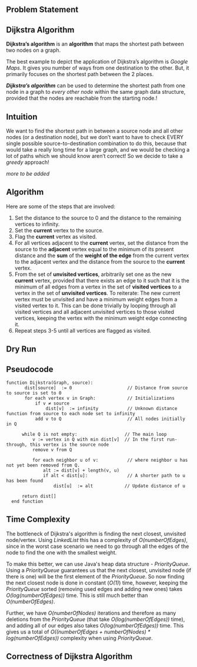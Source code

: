﻿Problem Statement
--




Dijkstra Algorithm
--

**Dijkstra’s algorithm**  is an  **algorithm**  that maps the shortest path between two nodes on a graph.

The best example to depict the application of Dijkstra’s algorithm is *Google Maps*. It gives you number of ways from one destination to the other. But, it primarily focuses on the shortest path between the 2 places.

**_Dijkstra’s algorithm_** can be used to determine the shortest path from one node in a graph to _every other node_ within the same graph data structure, provided that the nodes are reachable from the starting node.!

Intuition
--
We want to find the shortest path in between a source node and all other nodes (or a destination node), but we don’t want to have to check EVERY single possible source-to-destination combination to do this, because that would take a really long time for a large graph, and we would be checking a lot of paths which we should know aren’t correct! So we decide to take a _greedy_ approach!

*more to be added*

Algorithm
--
Here are some of the steps that are involved:

1.  Set the distance to the source to 0 and the distance to the remaining vertices to infinity.
2.  Set the  **current**  vertex to the source.
3.  Flag the  **current**  vertex as visited.
4.  For all vertices adjacent to the  **current**  vertex, set the distance from the source to the  **adjacent**  vertex equal to the minimum of its present distance and the  **sum**  of the  **weight of the edge**  from the current vertex to the adjacent vertex and the distance from the source to the  **current**  vertex.
5.  From the set of  **unvisited vertices**, arbitrarily set one as the new  **current**  vertex, provided that there exists an edge to it such that it is the minimum of all edges from a vertex in the set of  **visited vertices**  to a vertex in the set of  **unvisited vertices**. To reiterate: The new current vertex must be unvisited and have a minimum weight edges from a visited vertex to it. This can be done trivially by looping through all visited vertices and all adjacent unvisited vertices to those visited vertices, keeping the vertex with the minimum weight edge connecting it.
6.  Repeat steps 3-5 until all vertices are flagged as visited. 

Dry Run
--



Pseudocode
--
```
function Dijkstra(Graph, source):
       dist[source]  := 0                     // Distance from source to source is set to 0
       for each vertex v in Graph:            // Initializations
           if v ≠ source
               dist[v]  := infinity           // Unknown distance function from source to each node set to infinity
           add v to Q                         // All nodes initially in Q

      while Q is not empty:                  // The main loop
          v := vertex in Q with min dist[v]  // In the first run-through, this vertex is the source node
          remove v from Q 

          for each neighbor u of v:           // where neighbor u has not yet been removed from Q.
              alt := dist[v] + length(v, u)
              if alt < dist[u]:               // A shorter path to u has been found
                  dist[u]  := alt            // Update distance of u 

      return dist[]
  end function
```

Time Complexity
--
The bottleneck of Dijkstra's algorithm is finding the next closest, unvisited node/vertex. Using  *LinkedList*  this has a complexity of  _O(numberOfEdges)_, since in the worst case scenario we need to go through all the edges of the node to find the one with the smallest weight.

To make this better, we can use Java's heap data structure -  *PriorityQueue*. Using a  *PriorityQueue*  guarantees us that the next closest, unvisited node (if there is one) will be the first element of the  *PriorityQueue*. So  now finding the next closest node is done in constant (_O(1)_) time, however, keeping the  *PriorityQueue*  sorted (removing used edges and adding new ones) takes  _O(log(numberOfEdges))_  time. This is still much better than  _O(numberOfEdges)_.

Further, we have  _O(numberOfNodes)_  iterations and therefore as many deletions from the  *PriorityQueue* (that take  _O(log(numberOfEdges))_  time), and adding all of our edges also takes  _O(log(numberOfEdges))_  time. This gives us a total of  _O((numberOfEdges + numberOfNodes) * log(numberOfEdges))_  complexity when using  *PriorityQueue*.



Correctness of Dijkstra Algorithm
--

